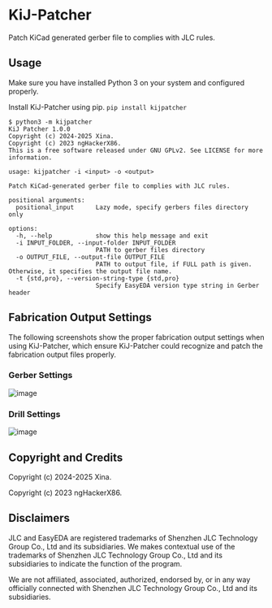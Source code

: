 # KiJ-Patcher

Patch KiCad generated gerber file to complies with JLC rules.

## Usage

Make sure you have installed Python 3 on your system and configured properly.

Install KiJ-Patcher using pip.
`pip install kijpatcher`

```log
$ python3 -m kijpatcher
KiJ Patcher 1.0.0
Copyright (c) 2024-2025 Xina.
Copyright (c) 2023 ngHackerX86.
This is a free software released under GNU GPLv2. See LICENSE for more information.

usage: kijpatcher -i <input> -o <output>

Patch KiCad-generated gerber file to complies with JLC rules.

positional arguments:
  positional_input      Lazy mode, specify gerbers files directory only

options:
  -h, --help            show this help message and exit
  -i INPUT_FOLDER, --input-folder INPUT_FOLDER
                        PATH to gerber files directory
  -o OUTPUT_FILE, --output-file OUTPUT_FILE
                        PATH to output file, if FULL path is given. Otherwise, it specifies the output file name.
  -t {std,pro}, --version-string-type {std,pro}
                        Specify EasyEDA version type string in Gerber header

```

## Fabrication Output Settings

The following screenshots show the proper fabrication output settings when using KiJ-Patcher, which ensure KiJ-Patcher could recognize and patch the fabrication output files properly.

### Gerber Settings

![image](docs/fabrication_output_settings_gerber.png)

### Drill Settings

![image](docs/fabrication_output_settings_drill.png)

## Copyright and Credits

Copyright (c) 2024-2025 Xina.

Copyright (c) 2023 ngHackerX86.

## Disclaimers

JLC and EasyEDA are registered trademarks of Shenzhen JLC Technology Group Co., Ltd and its subsidiaries. We makes contextual use of the trademarks of Shenzhen JLC Technology Group Co., Ltd and its subsidiaries to indicate the function of the program.

We are not affiliated, associated, authorized, endorsed by, or in any way officially connected with Shenzhen JLC Technology Group Co., Ltd and its subsidiaries.
